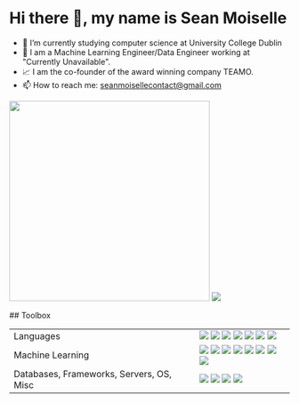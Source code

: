 # Hi there 👋, my name is Sean Moiselle
- 🔭 I’m currently studying computer science at University College Dublin
- 🌱 I am a Machine Learning Engineer/Data Engineer working at "Currently Unavailable".
- 📈 I am the co-founder of the award winning company TEAMO.
- 📫 How to reach me: seanmoisellecontact@gmail.com

<p float="left">
  <img src="https://github-readme-stats.vercel.app/api/top-langs/?username=Sean-Jay-M&layout=compact" width="360"/>
  <img src="https://github-readme-stats.vercel.app/api?username=Sean-Jay-M&&show_icons=true&title_color=ffffff&icon_color=bb2acf&text_color=daf7dc&bg_color=151515"/> 
</p>
## Toolbox

<table>
  <tr>
    <td valign="middle">
      <span>Languages</span>
    </td>
    <td valign="middle">
      <div float="left">
        <img src="https://img.shields.io/badge/Python-%233776AB.svg?&style=flat-square&logo=python&logoColor=white"/>
        <img src="https://img.shields.io/badge/R-%23276DC3.svg?&style=flat-square&logo=r&logoColor=white"/>
        <img src="https://img.shields.io/badge/Java-%23007396.svg?&style=flat-square&logo=java&logoColor=white"/>
        <img src="https://img.shields.io/badge/shell_script-%23121011.svg?style=for-the-badge&logo=gnu-bash&logoColor=white">
        <img src="https://img.shields.io/badge/javascript-%23323330.svg?style=for-the-badge&logo=javascript&logoColor=%23F7DF1E"/>
        <img src="https://img.shields.io/badge/SQL-%234169E1.svg?&style=flat-square&logo=postgresql&logoColor=white"/>
        <img src="https://img.shields.io/badge/c++-%2300599C.svg?style=for-the-badge&logo=c%2B%2B&logoColor=white"/>
      </div>
    </td>
  </tr>
  <tr>
    <td valign="middle">
      <span>Machine Learning</span>
    </td>
    <td valign="middle">
      <div float="left">
        <img src="https://img.shields.io/badge/PyTorch-%23EE4C2C.svg?&style=flat-square&logo=pytorch&logoColor=white"/>
        <img src="https://img.shields.io/badge/Tensorflow-%23FF6F00.svg?&style=flat-square&logo=tensorflow&logoColor=white"/>
        <img src="https://img.shields.io/badge/Keras-%23D00000.svg?&style=flat-square&logo=keras&logoColor=white"/>
        <img src="https://img.shields.io/badge/ScikitLearn-%23F7931E.svg?&style=flat-square&logo=scikitlearn&logoColor=white"/>
        <img src="https://img.shields.io/badge/Numpy-%23013243.svg?&style=flat-square&logo=numpy&logoColor=white"/>
        <img src="https://img.shields.io/badge/Scipy-%238CAAE6.svg?&style=flat-square&logo=scipy&logoColor=white"/>
        <img src="https://img.shields.io/badge/Pandas-%23150458.svg?&style=flat-square&logo=pandas&logoColor=white"/>
        <img src="https://img.shields.io/badge/Tidyverse-%23276DC3.svg?&style=flat-square&logo=r&logoColor=white"/>
      </div>
    </td>
  </tr>
    <tr>
    <td valign="middle">
      <span>Databases, Frameworks, Servers, OS, Misc</span>
    </td>
    <td valign="middle">
      <div float="left">
         <img src="https://img.shields.io/badge/postgres-%23316192.svg?style=for-the-badge&logo=postgresql&logoColor=white"/>
        <img src="https://img.shields.io/badge/nginx-%23009639.svg?style=for-the-badge&logo=nginx&logoColor=white"/>
        <img src="https://img.shields.io/badge/MongoDB-%234ea94b.svg?style=for-the-badge&logo=mongodb&logoColor=white"/>
        <img src="https://img.shields.io/badge/Ubuntu-E95420?style=for-the-badge&logo=ubuntu&logoColor=white"/>
      </div>
    </td>
  </tr>
</table>

</table>
